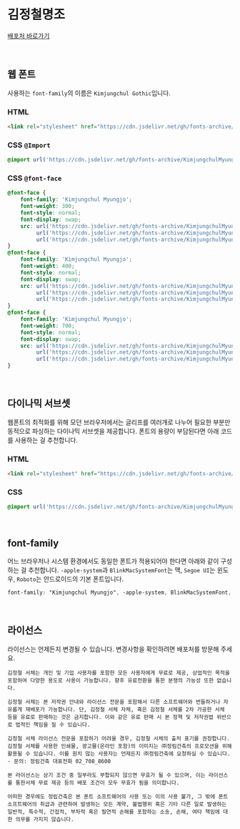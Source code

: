 # 김정철명조

[배포처 바로가기](http://font.junglim.com/#fontdown)

&nbsp;

## 웹 폰트

사용하는 `font-family`의 이름은 `Kimjungchul Gothic`입니다.

### HTML

```html
<link rel="stylesheet" href="https://cdn.jsdelivr.net/gh/fonts-archive/KimjungchulMyungjo/KimjungchulMyungjo.css" type="text/css"/>
```

### CSS `@Import`

```css
@import url('https://cdn.jsdelivr.net/gh/fonts-archive/KimjungchulMyungjo/KimjungchulMyungjo.css');
```

### CSS `@font-face`

```css
@font-face {
    font-family: 'Kimjungchul Myungjo';
    font-weight: 300;
    font-style: normal;
    font-display: swap;
    src: url('https://cdn.jsdelivr.net/gh/fonts-archive/KimjungchulMyungjo/KimjungchulMyungjo-Light.woff2') format('woff2'),
         url('https://cdn.jsdelivr.net/gh/fonts-archive/KimjungchulMyungjo/KimjungchulMyungjo-Light.woff') format('woff'),
         url('https://cdn.jsdelivr.net/gh/fonts-archive/KimjungchulMyungjo/KimjungchulMyungjo-Light.otf') format('opentype');
}
@font-face {
    font-family: 'Kimjungchul Myungjo';
    font-weight: 400;
    font-style: normal;
    font-display: swap;
    src: url('https://cdn.jsdelivr.net/gh/fonts-archive/KimjungchulMyungjo/KimjungchulMyungjo-Regular.woff2') format('woff2'),
         url('https://cdn.jsdelivr.net/gh/fonts-archive/KimjungchulMyungjo/KimjungchulMyungjo-Regular.woff') format('woff'),
         url('https://cdn.jsdelivr.net/gh/fonts-archive/KimjungchulMyungjo/KimjungchulMyungjo-Regular.otf') format('opentype');
}
@font-face {
    font-family: 'Kimjungchul Myungjo';
    font-weight: 700;
    font-style: normal;
    font-display: swap;
    src: url('https://cdn.jsdelivr.net/gh/fonts-archive/KimjungchulMyungjo/KimjungchulMyungjo-Bold.woff2') format('woff2'),
         url('https://cdn.jsdelivr.net/gh/fonts-archive/KimjungchulMyungjo/KimjungchulMyungjo-Bold.woff') format('woff'),
         url('https://cdn.jsdelivr.net/gh/fonts-archive/KimjungchulMyungjo/KimjungchulMyungjo-Bold.otf') format('opentype');
}
```

&nbsp;

## 다이나믹 서브셋

웹폰트의 최적화를 위해 모던 브라우저에서는 글리프를 여러개로 나누어 필요한 부분만 동적으로 파싱하는 다이나믹 서브셋을 제공합니다. 폰트의 용량이 부담된다면 아래 코드를 사용하는 걸 추천합니다.

### HTML

```html
<link rel="stylesheet" href="https://cdn.jsdelivr.net/gh/fonts-archive/KimjungchulMyungjo/subsets/KimjungchulMyungjo-dynamic-subset.css" type="text/css"/>
```

### CSS

```css
@import url('https://cdn.jsdelivr.net/gh/fonts-archive/KimjungchulMyungjo/subsets/KimjungchulMyungjo-dynamic-subset.css');
```

&nbsp;

## font-family

어느 브라우저나 시스템 환경에서도 동일한 폰트가 적용되어야 한다면 아래와 같이 구성하는 걸 추천합니다. `-apple-system`과 `BlinkMacSystemFont`는 맥, `Segoe UI`는 윈도우, `Roboto`는 안드로이드의 기본 폰트입니다.


```css
font-family: "Kimjungchul Myungjo", -apple-system, BlinkMacSystemFont, "Segoe UI", Roboto, Oxygen, Ubuntu, Cantarell, "Open Sans", "Helvetica Neue", sans-serif;
```

&nbsp;

## 라이선스

라이선스는 언제든지 변경될 수 있습니다. 변경사항을 확인하려면 배포처를 방문해 주세요.

```
김정철 서체는 개인 및 기업 사용자를 포함한 모든 사용자에게 무료로 제공, 상업적인 목적을 포함하여 다양한 용도로 사용이 가능합니다. 향후 유료전환을 통한 분쟁의 가능성 또한 없습니다.  

김정철 서체는 본 저작권 안내와 라이선스 전문을 포함해서 다른 소프트웨어와 번들하거나 자유롭게 재배포가 가능합니다. 단, 김정철 서체 자체, 혹은 김정철 서체를 2차 가공한 서체 등을 유료로 판매하는 것은 금지합니다. 이와 같은 유료 판매 시 본 정책 및 저작권법 위반으로 법적인 책임을 질 수 있습니다.  

김정철 서체 라이선스 전문을 포함하기 어려울 경우, 김정철 서체의 출처 표기를 권장합니다. 
김정철 서체를 사용한 인쇄물, 광고물(온라인 포함)의 이미지는 ㈜정림건축의 프로모션을 위해 활용될 수 있습니다. 이를 원치 않는 사용자는 언제든지 ㈜정림건축에 요청하실 수 있습니다. - 문의: 정림건축 대표전화 02_708_8600  

본 라이선스는 상기 조건 중 일부라도 부합되지 않으면 무효가 될 수 있으며, 이는 라이선스를 통한서체 무료 제공 등의 배포 조건이 모두 무효가 됨을 의미합니다.  

어떠한 경우에도 정립건축은 본 폰트 소프트웨어의 사용 또는 이의 사용 불가, 그 밖에 폰트 소프트웨어의 취급과 관련하여 발생하는 모든 계약, 불법행위 혹은 기타 다른 일로 발생하는 일반적, 특수적, 간접적, 부차적 혹은 필연적 손해를 포함하는 소송, 손해, 여타 책임에 대한 의무를 가지지 않습니다.
```
